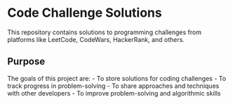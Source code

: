 # Code Challenge Solutions

This repository contains solutions to programming challenges from platforms like LeetCode, CodeWars, HackerRank, and others.


## Purpose

The goals of this project are:
    - To store solutions for coding challenges
    - To track progress in problem-solving
    - To share approaches and techniques with other developers
    - To improve problem-solving and algorithmic skills